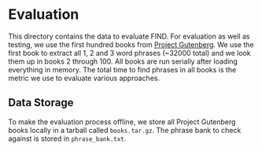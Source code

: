 # Evaluation

This directory contains the data to evaluate FIND. For evaluation as well as testing, we use the first hundred books from [Project Gutenberg](https://www.gutenberg.org/). We use the first book to extract all 1, 2 and 3 word phrases (~32000 total) and we look them up in books 2 through 100. All books are run serially after loading everything in memory. The total time to find phrases in all books is the metric we use to evaluate various approaches.

## Data Storage

To make the evaluation process offline, we store all Project Gutenberg books locally in a tarball called `books.tar.gz`. The phrase bank to check against is stored in `phrase_bank.txt`.